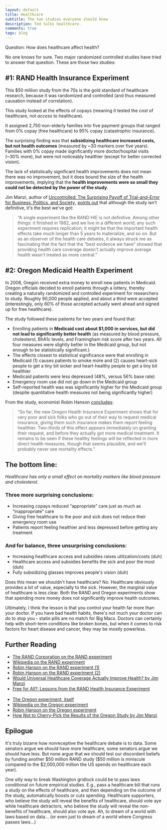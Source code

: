 ```yaml
---
layout: default
title: Healthcare
subtitle: The two studies everyone should know
description: Ted talks healthcare.
comments: true
tags: blog
---
```


<p>Question: How does healthcare affect health?</p>

<p>No one knows for sure. Two major randomized controlled studies have tried to answer that question. These are those two studies:</p>

<h2>#1: RAND Health Insurance Experiment</h2>

<p>This $50 million study from the 70s is the gold standard of healthcare research, because it was randomized and controlled (and thus measured causation instead of correlation).</p>

<p>This study looked at the effects of copays (meaning it tested the <em>cost</em> of healthcare, not <em>access</em> to healthcare).</p>

<p>It assigned 2,750 non-elderly families into five payment groups that ranged from 0% copay (free healthcare) to 95% copay (catastrophic insurance).</p>

<p>The surprising finding was that <strong>subsidizing healthcare increased costs, but not health outcomes</strong> (measured by ~30 markers over five years). Families with 0% copay made significantly more doctor/hospital visits (~30% more), but were not noticeably healthier (except for better corrected vision).</p>

<p>The lack of statistically significant health improvements does not mean there was no improvement, but it does bound the size of the health improvements, implying that the <strong>health improvements were so small they could not be detected by the power of the study</strong>.</p>

<p>Jim Manzi, author of <a href="http://www.amazon.com/gp/product/B007V2VEQO/ref=as_li_ss_tl?ie=UTF8&amp;camp=1789&amp;creative=390957&amp;creativeASIN=B007V2VEQO&amp;linkCode=as2&amp;tag=tedsanderscom-20">Uncontrolled: The Surprising Payoff of Trial-and-Error for Business, Politics, and Society</a><img src="http://ir-na.amazon-adsystem.com/e/ir?t=tedsanderscom-20&amp;l=as2&amp;o=1&amp;a=B007V2VEQO" width="1" height="1" border="0" alt="" style="border:none !important; margin:0px !important;" />, <a href="http://theamericanscene.com/2011/03/04/would-universal-healthcare-coverage-actually-improve-health">points out</a> that although the study isn't definitive, it's the best we've got:</p>

>&ldquo;A single experiment like the RAND HIE is not definitive. Among other things: it finished in 1982, and we live in a different world; any such experiment requires replication; it might be that the important health effects take much longer than 5 years to materialize, and so on. But as an observer of the health care debates, it always struck me as fascinating that the fact that the &ldquo;best evidence we have&rdquo; showed that providing health care coverage doesn't actually improve average health wasn't treated as more central.&rdquo;


<h2>#2: Oregon Medicaid Health Experiment</h2>

<p>In 2008, Oregon received extra money to enroll new patients in Medicaid. Oregon officials decided to enroll patients through a lottery, thereby creating a naturally randomized and controlled experiment for researchers to study. Roughly 90,000 people applied, and about a third were accepted (interestingly, only 60% of those accepted actually went ahead and signed up for free healthcare).</p>

<p>The study followed these patients for two years and found that:</p>

<ul>
<li>Enrolling patients in <strong>Medicaid cost about $1,000 in services, but did not lead to significantly better health</strong> (as measured by blood pressure, cholesterol, BhA1c levels, and Framingham risk score after two years. All four measures were slightly better in the Medicaid group, but not enough to be statistically significant.)</li>
<li>The effects closest to statistical significance were that enrolling in Medicaid (1) causes patients to smoke more and (2) causes heart-sick people to get a tiny bit sicker and heart-healthy people to get a tiny bit healthier</li>
<li>Medicaid patients were less depressed (48%, versus 56% base rate)</li>
<li>Emergency room use did not go down in the Medicaid group</li>
<li>Self-reported health was was significantly higher for the Medicaid group (despite quantitative health measures not being significantly higher)</li>
</ul>

<p>From the study, economist Robin Hanson <a href="http://www.overcomingbias.com/2011/07/the-oregon-health-insurance-experiment.html">concludes</a>:</p>

>&ldquo;So far, the new Oregon Health Insurance Experiment shows that for very poor and sick folks who go out of their way to request medical insurance, giving them such insurance makes them report feeling healthier. Two-thirds of this effect appears immediately on granting their request, and before they actually got more medical treatment. It remains to be seen if these healthy feelings will be reflected in more direct health measures, though that seems plausible, and we'll probably never see mortality effects.&rdquo;

<h2>The bottom line:</h2>

<p><em>Healthcare has only a small effect on mortality markers like blood pressure and cholesterol.</em></p>

<h3>Three more surprising conclusions:</h3>

<ul class="bullets">
<li>Increasing copays reduced &ldquo;appropriate&rdquo; care just as much as &ldquo;inappropriate&rdquo; care</li>
<li>Giving free healthcare to the poor and sick does not reduce their emergency room use</li>
<li>Patients report feeling healthier and less depressed before getting any treatment</li>
</ul>

<h3>And for balance, three unsurprising conclusions:</h3>

<ul class="bullets">
<li>Increasing healthcare access and subsidies raises utilization/costs (duh)</li>
<li>Healthcare access and subsidies benefits the sick and poor the most (duh)</li>
<li>Fully subsidizing glasses improves people's vision (duh)</li>
</ul>

<p>Does this mean we shouldn't have healthcare? No. Healthcare obviously provides a lot of value, especially to the sick. However, the marginal value of healthcare is less clear. Both the RAND and Oregon experiments show that spending more money does not significantly improve health outcomes.</p>

<p>Ultimately, I think the lesson is that you control your health far more than your doctor. If you have bad health habits, there's not much your doctor can do to stop you - statin pills are no match for Big Macs. Doctors can certainly help with short-term conditions like broken bones, but when it comes to risk factors for heart disease and cancer, they may be mostly powerless.</p>

<h2>Further Reading</h2>

<ul>
<li><a href="http://www.rand.org/pubs/research_briefs/RB9174/index1.html">The RAND Corporation on the RAND experiment</a></li>
<li><a href="http://en.wikipedia.org/wiki/RAND_Health_Insurance_Experiment">Wikipedia on the RAND experiment</a></li>
<li><a href="http://www.overcomingbias.com/2007/05/rand_health_ins.html">Robin Hanson on the RAND experiment (1)</a></li>
<li><a href="http://www.overcomingbias.com/2007/05/rand_health_ins_1.html">Robin Hanson on the RAND experiment (2)</a></li>
<li><a href="http://theamericanscene.com/2011/03/04/would-universal-healthcare-coverage-actually-improve-health">Would Universal Healthcare Coverage Actually Improve Health? by Jim Manzi</a></li>
<li><a href="http://www.amazon.com/gp/product/0674319141/ref=as_li_ss_tl?ie=UTF8&amp;camp=1789&amp;creative=390957&amp;creativeASIN=0674319141&amp;linkCode=as2&amp;tag=tedsanderscom-20">Free for All?: Lessons from the RAND Health Insurance Experiment</a><img src="http://ir-na.amazon-adsystem.com/e/ir?t=tedsanderscom-20&amp;l=as2&amp;o=1&amp;a=0674319141" width="1" height="1" border="0" alt="" style="border:none !important; margin:0px !important;" /></li>

<br />
<li><a href="http://www.nejm.org/doi/full/10.1056/NEJMsa1212321">The Oregon experiment, itself</a></li>
<li><a href="http://en.wikipedia.org/wiki/Oregon_Medicaid_health_experiment">Wikipedia on the Oregon experiment</a></li>
<li><a href="http://www.overcomingbias.com/2011/07/the-oregon-health-insurance-experiment.html#disqus_thread">Robin Hanson on the Oregon experiment</a></li>
<li><a href="http://www.thedailybeast.com/articles/2013/05/13/how-not-to-cherry-pick-the-results-of-the-oregon-study-ultrawonkish.html">How Not to Cherry-Pick the Results of the Oregon Study by Jim Manzi</a></li>
</ul>

<h2>Epilogue</h2>

<p>It's truly bizarre how nonreceptive the healthcare debate is to data. Some senators argue we should have more healthcare, some senators argue we should have less. But none argue that we should test our discordant beliefs by funding another $50 million RAND study ($50 million is miniscule compared to the $2,000,000 million the US spends on healthcare each year).</p>

<p>One silly way to break Washington gridlock could be to pass laws conditional on future empirical studies. E.g., pass a healthcare bill that runs a study on the effects of healthcare, and then depending on the outcome of the study, automatically boosts or cuts spending. Healthcare supporters, who believe the study will reveal the benefits of healthcare, should vote aye while healthcare detractors, who believe the study will reveal the non-benefits of healthcare, should also vote aye. Ah, to dream of a world with laws based on data... (or even just to dream of a world where Congress passes laws...)</p>
